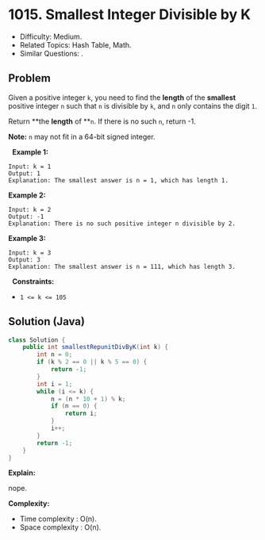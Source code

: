 # 1015. Smallest Integer Divisible by K

- Difficulty: Medium.
- Related Topics: Hash Table, Math.
- Similar Questions: .

## Problem

Given a positive integer ```k```, you need to find the **length** of the **smallest** positive integer ```n``` such that ```n``` is divisible by ```k```, and ```n``` only contains the digit ```1```.

Return **the **length** of **```n```. If there is no such ```n```, return -1.

**Note:** ```n``` may not fit in a 64-bit signed integer.

 
**Example 1:**

```
Input: k = 1
Output: 1
Explanation: The smallest answer is n = 1, which has length 1.
```

**Example 2:**

```
Input: k = 2
Output: -1
Explanation: There is no such positive integer n divisible by 2.
```

**Example 3:**

```
Input: k = 3
Output: 3
Explanation: The smallest answer is n = 111, which has length 3.
```

 
**Constraints:**


	
- ```1 <= k <= 105```



## Solution (Java)

```java
class Solution {
    public int smallestRepunitDivByK(int k) {
        int n = 0;
        if (k % 2 == 0 || k % 5 == 0) {
            return -1;
        }
        int i = 1;
        while (i <= k) {
            n = (n * 10 + 1) % k;
            if (n == 0) {
                return i;
            }
            i++;
        }
        return -1;
    }
}
```

**Explain:**

nope.

**Complexity:**

* Time complexity : O(n).
* Space complexity : O(n).
